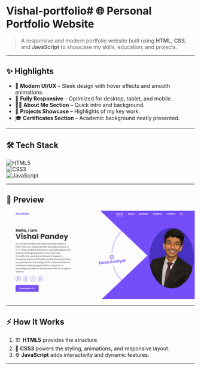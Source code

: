 # Vishal-portfolio# 🌐 Personal Portfolio Website  

> A responsive and modern portfolio website built using **HTML**, **CSS**, and **JavaScript** to showcase my skills, education, and projects.  

---

## ✨ Highlights  

- 🎨 **Modern UI/UX** – Sleek design with hover effects and smooth animations.  
- 📱 **Fully Responsive** – Optimized for desktop, tablet, and mobile.  
- 🧑‍💻 **About Me Section** – Quick intro and background.  
- 📂 **Projects Showcase** – Highlights of my key work.  
- 🎓 **Certificates Section** – Academic background neatly presented.  

---

## 🛠️ Tech Stack  

![HTML5](https://img.shields.io/badge/HTML5-E34F26?style=for-the-badge&logo=html5&logoColor=white)  
![CSS3](https://img.shields.io/badge/CSS3-1572B6?style=for-the-badge&logo=css3&logoColor=white)  
![JavaScript](https://img.shields.io/badge/JavaScript-F7DF1E?style=for-the-badge&logo=javascript&logoColor=black)  

---

## 📸 Preview   

 ![Portfolio Screenshot](images/portfolio.png)

---

## ⚡ How It Works  

1. 🏗️ **HTML5** provides the structure.  
2. 🎨 **CSS3** powers the styling, animations, and responsive layout.  
3. ⚙️ **JavaScript** adds interactivity and dynamic features.  

---



